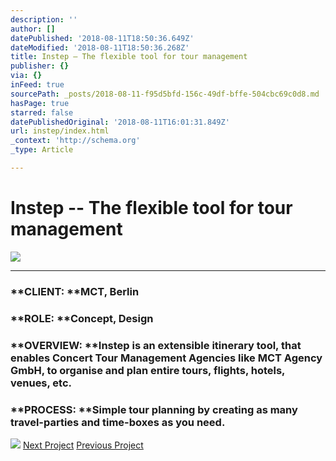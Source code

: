 ```yaml
---
description: ''
author: []
datePublished: '2018-08-11T18:50:36.649Z'
dateModified: '2018-08-11T18:50:36.268Z'
title: Instep – The flexible tool for tour management
publisher: {}
via: {}
inFeed: true
sourcePath: _posts/2018-08-11-f95d5bfd-156c-49df-bffe-504cbc69c0d8.md
hasPage: true
starred: false
datePublishedOriginal: '2018-08-11T16:01:31.849Z'
url: instep/index.html
_context: 'http://schema.org'
_type: Article

---
```

# Instep -- The flexible tool for tour management
![](https://the-grid-user-content.s3-us-west-2.amazonaws.com/1760f1f2-331a-450b-8124-0ff2ef10004f.png)

---

### **CLIENT: **MCT, Berlin

### **ROLE: **Concept, Design

### **OVERVIEW: **Instep is an extensible itinerary tool, that enables Concert Tour Management Agencies like MCT Agency GmbH, to organise and plan entire tours, flights, hotels, venues, etc.

### **PROCESS: **Simple tour planning by creating as many travel-parties and time-boxes as you need.
![](https://s3-us-west-2.amazonaws.com/the-grid-img/p/d5c2aa18727843206d687e184dda82810e45bb82.png)
[Next Project][0]
[Previous Project][1]

[0]: http://besiana.io/web-design
[1]: http://besiana.io/medbot